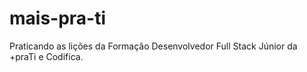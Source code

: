 # mais-pra-ti
Praticando as lições da Formação Desenvolvedor Full Stack Júnior da +praTi e Codifica.
